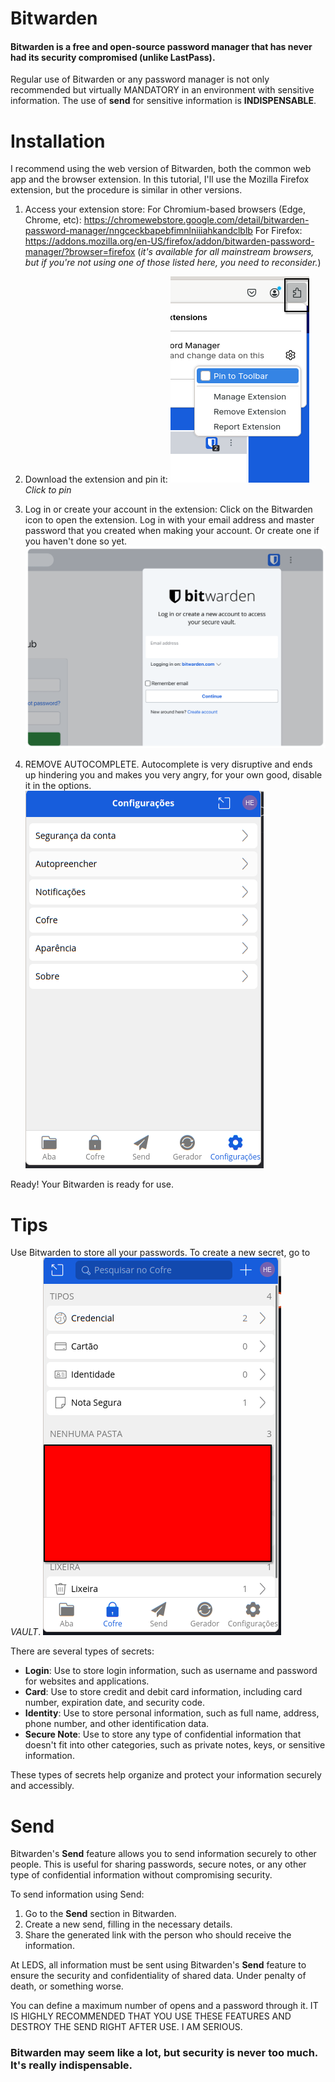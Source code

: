 # Bitwarden

#### Bitwarden is a free and open-source password manager that has never had its security compromised (unlike LastPass).

Regular use of Bitwarden or any password manager is not only recommended but virtually MANDATORY in an environment with sensitive information. The use of **send** for sensitive information is **INDISPENSABLE**.

# Installation

I recommend using the web version of Bitwarden, both the common web app and the browser extension. In this tutorial, I'll use the Mozilla Firefox extension, but the procedure is similar in other versions.

1. Access your extension store:
   For Chromium-based browsers (Edge, Chrome, etc):
   https://chromewebstore.google.com/detail/bitwarden-password-manager/nngceckbapebfimnlniiiahkandclblb
   For Firefox:
   https://addons.mozilla.org/en-US/firefox/addon/bitwarden-password-manager/?browser=firefox
   (*_it's available for all mainstream browsers, but if you're not using one of those listed here, you need to reconsider._*)

2. Download the extension and pin it:
   ![Pin](image.png)
   *Click to pin*

3. Log in or create your account in the extension:
   Click on the Bitwarden icon to open the extension.
   Log in with your email address and master password that you created when making your account. Or create one if you haven't done so yet.
   ![alt text](image-1.png)

4. REMOVE AUTOCOMPLETE.
   Autocomplete is very disruptive and ends up hindering you and makes you very angry, for your own good, disable it in the options.
   ![alt text](image-2.png)

Ready! Your Bitwarden is ready for use.

# Tips

Use Bitwarden to store all your passwords. To create a new secret, go to *VAULT*.
![alt text](image-4.png)

There are several types of secrets:
- **Login**: Use to store login information, such as username and password for websites and applications.
- **Card**: Use to store credit and debit card information, including card number, expiration date, and security code.
- **Identity**: Use to store personal information, such as full name, address, phone number, and other identification data.
- **Secure Note**: Use to store any type of confidential information that doesn't fit into other categories, such as private notes, keys, or sensitive information.

These types of secrets help organize and protect your information securely and accessibly.

# Send

Bitwarden's **Send** feature allows you to send information securely to other people. This is useful for sharing passwords, secure notes, or any other type of confidential information without compromising security.

To send information using Send:
1. Go to the **Send** section in Bitwarden.
2. Create a new send, filling in the necessary details.
3. Share the generated link with the person who should receive the information.

At LEDS, all information must be sent using Bitwarden's **Send** feature to ensure the security and confidentiality of shared data. Under penalty of death, or something worse.

You can define a maximum number of opens and a password through it. IT IS HIGHLY RECOMMENDED THAT YOU USE THESE FEATURES AND DESTROY THE SEND RIGHT AFTER USE. I AM SERIOUS.

### Bitwarden may seem like a lot, but security is never too much. It's really indispensable.